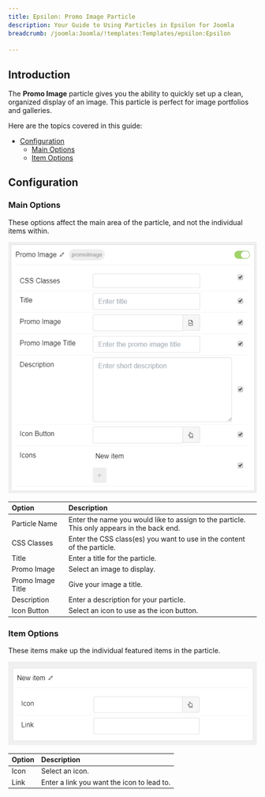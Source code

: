 ```yaml
---
title: Epsilon: Promo Image Particle
description: Your Guide to Using Particles in Epsilon for Joomla
breadcrumb: /joomla:Joomla/!templates:Templates/epsilon:Epsilon

---
```


## Introduction

The **Promo Image** particle gives you the ability to quickly set up a clean, organized display of an image. This particle is perfect for image portfolios and galleries. 

Here are the topics covered in this guide:

* [Configuration](#configuration)
    - [Main Options](#main-options)
    - [Item Options](#item-options)

## Configuration

### Main Options 

These options affect the main area of the particle, and not the individual items within.

![](assets/particle_promoimage2.png)

| Option            | Description                                                                                 |
| :-----            | :-----                                                                                      |
| Particle Name     | Enter the name you would like to assign to the particle. This only appears in the back end. |
| CSS Classes       | Enter the CSS class(es) you want to use in the content of the particle.                     |
| Title             | Enter a title for the particle.                                                             |
| Promo Image       | Select an image to display.                                                                 |
| Promo Image Title | Give your image a title.                                                                    |
| Description       | Enter a description for your particle.                                                      |
| Icon Button       | Select an icon to use as the icon button.                                                   |


### Item Options

These items make up the individual featured items in the particle.

![](assets/particle_promoimage3.png)

| Option | Description                                                       |
| :----- | :-----                                                            |
| Icon   | Select an icon.                                                   |
| Link   | Enter a link you want the icon to lead to.                        |



